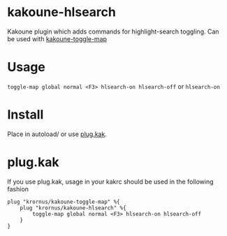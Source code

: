 # kakoune-hlsearch
Kakoune plugin which adds commands for highlight-search toggling. Can be used with
[kakoune-toggle-map](https://github.com/krornus/kakoune-toggle-map)

# Usage
`toggle-map global normal <F3> hlsearch-on hlsearch-off` or `hlsearch-on`

# Install
Place in autoload/ or use [plug.kak](https://github.com/andreyorst/plug.kak).

# plug.kak
If you use plug.kak, usage in your kakrc should be used in the following fashion
```
plug "krornus/kakoune-toggle-map" %{
    plug "krornus/kakoune-hlsearch" %{
        toggle-map global normal <F3> hlsearch-on hlsearch-off
    }
}
```
